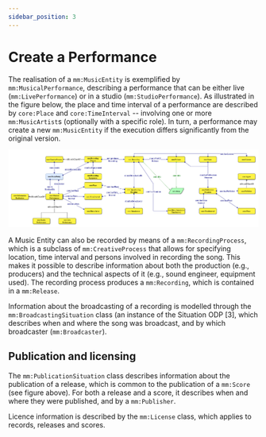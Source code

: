 ```yaml
---
sidebar_position: 3
---
```


# Create a Performance

The realisation of a `mm:MusicEntity` is exemplified by `mm:MusicalPerformance`, describing a performance that can be either live (`mm:LivePerformance`) or in a studio (`mm:StudioPerformance`).
As illustrated in the figure below, the place and time interval of a performance are described by `core:Place` and `core:TimeInterval` -- involving one or more `mm:MusicArtist`s (optionally with a specific role).
In turn, a performance may create a new `mm:MusicEntity` if the execution differs significantly from the original version.

![Example banner](../../../diagrams/performance.png)

A Music Entity can also be recorded by means of a `mm:RecordingProcess`, which is a subclass of `mm:CreativeProcess` that allows for specifying location, time interval and persons involved in recording the song. 
This makes it possible to describe information about both the production (e.g., producers) and the technical aspects of it (e.g., sound engineer, equipment used).
The recording process produces a `mm:Recording`, which is contained in a `mm:Release`.

Information about the broadcasting of a recording is modelled through the `mm:BroadcastingSituation` class (an instance of the Situation ODP [3], which describes when and where the song was broadcast, and by which broadcaster (`mm:Broadcaster`).

## Publication and licensing
The `mm:PublicationSituation` class describes information about the publication of a release, which is common to the publication of a `mm:Score` (see figure above). 
For both a release and a score, it describes when and where they were published, and by a `mm:Publisher`.

Licence information is described by the `mm:License` class, which applies to records, releases and scores.